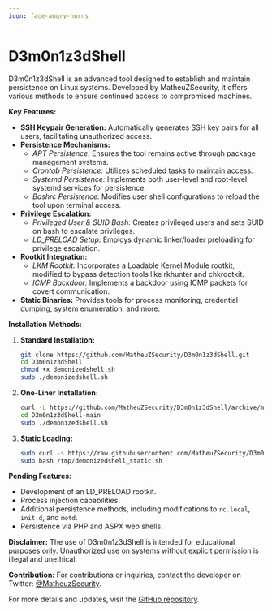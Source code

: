 ```yaml
---
icon: face-angry-horns
---
```


# D3m0n1z3dShell

D3m0n1z3dShell is an advanced tool designed to establish and maintain persistence on Linux systems. Developed by MatheuZSecurity, it offers various methods to ensure continued access to compromised machines.

**Key Features:**

* **SSH Keypair Generation:** Automatically generates SSH key pairs for all users, facilitating unauthorized access.
* **Persistence Mechanisms:**
  * _APT Persistence:_ Ensures the tool remains active through package management systems.
  * _Crontab Persistence:_ Utilizes scheduled tasks to maintain access.
  * _Systemd Persistence:_ Implements both user-level and root-level systemd services for persistence.
  * _Bashrc Persistence:_ Modifies user shell configurations to reload the tool upon terminal access.
* **Privilege Escalation:**
  * _Privileged User & SUID Bash:_ Creates privileged users and sets SUID on bash to escalate privileges.
  * _LD\_PRELOAD Setup:_ Employs dynamic linker/loader preloading for privilege escalation.
* **Rootkit Integration:**
  * _LKM Rootkit:_ Incorporates a Loadable Kernel Module rootkit, modified to bypass detection tools like rkhunter and chkrootkit.
  * _ICMP Backdoor:_ Implements a backdoor using ICMP packets for covert communication.
* **Static Binaries:** Provides tools for process monitoring, credential dumping, system enumeration, and more.

**Installation Methods:**

1.  **Standard Installation:**

    ```bash
    git clone https://github.com/MatheuZSecurity/D3m0n1z3dShell.git
    cd D3m0n1z3dShell
    chmod +x demonizedshell.sh
    sudo ./demonizedshell.sh
    ```
2.  **One-Liner Installation:**

    ```bash
    curl -L https://github.com/MatheuZSecurity/D3m0n1z3dShell/archive/main.tar.gz | tar xz
    cd D3m0n1z3dShell-main
    sudo ./demonizedshell.sh
    ```
3.  **Static Loading:**

    ```bash
    sudo curl -s https://raw.githubusercontent.com/MatheuZSecurity/D3m0n1z3dShell/main/static/demonizedshell_static.sh -o /tmp/demonizedshell_static.sh
    sudo bash /tmp/demonizedshell_static.sh
    ```

**Pending Features:**

* Development of an LD\_PRELOAD rootkit.
* Process injection capabilities.
* Additional persistence methods, including modifications to `rc.local`, `init.d`, and `motd`.
* Persistence via PHP and ASPX web shells.

**Disclaimer:** The use of D3m0n1z3dShell is intended for educational purposes only. Unauthorized use on systems without explicit permission is illegal and unethical.

**Contribution:** For contributions or inquiries, contact the developer on Twitter: [@MatheuzSecurity](https://twitter.com/MatheuzSecurity).

For more details and updates, visit the [GitHub repository](https://github.com/MatheuZSecurity/D3m0n1z3dShell).

